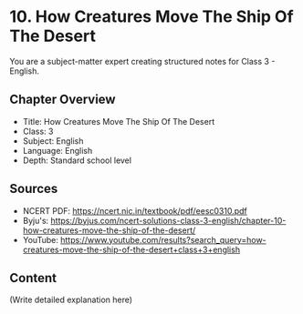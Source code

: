 # 10. How Creatures Move The Ship Of The Desert

You are a subject-matter expert creating structured notes for Class 3 - English.

## Chapter Overview
- Title: How Creatures Move The Ship Of The Desert
- Class: 3
- Subject: English
- Language: English
- Depth: Standard school level

## Sources
- NCERT PDF: https://ncert.nic.in/textbook/pdf/eesc0310.pdf
- Byju's: https://byjus.com/ncert-solutions-class-3-english/chapter-10-how-creatures-move-the-ship-of-the-desert/
- YouTube: https://www.youtube.com/results?search_query=how-creatures-move-the-ship-of-the-desert+class+3+english

## Content
(Write detailed explanation here)
